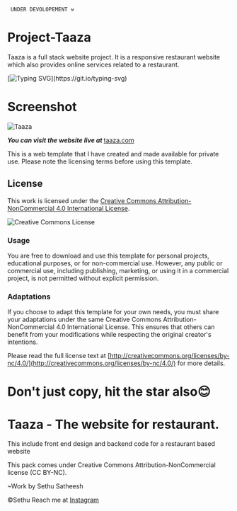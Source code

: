      UNDER DEVOLOPEMENT ⚒️
# Project-Taaza
Taaza is a full stack website project. It is a responsive restaurant website which also provides online services related to a restaurant. 

[![Typing SVG](https://readme-typing-svg.demolab.com?font=Fira+Code&pause=1000&width=435&lines=RESPONSIVE+WEBSITE+TEMPLATE;)](https://git.io/typing-svg)

# Screenshot

![Taaza](https://github.com/WH1T3-E4GL3/Project-Taaza/assets/118425907/7d54c3f1-656d-471b-860d-4880cd93e415)



<b><strong><i>You can visit the website live at </i></strong></b>[taaza.com](https://wh1te-401.github.io/test/taaza/)

This is a web template that I have created and made available for private use. Please note the licensing terms before using this template.

## License

This work is licensed under the [Creative Commons Attribution-NonCommercial 4.0 International License](http://creativecommons.org/licenses/by-nc/4.0/).

![Creative Commons License](https://i.creativecommons.org/l/by-nc/4.0/88x31.png)

### Usage

You are free to download and use this template for personal projects, educational purposes, or for non-commercial use. However, any public or commercial use, including publishing, marketing, or using it in a commercial project, is not permitted without explicit permission.

### Adaptations

If you choose to adapt this template for your own needs, you must share your adaptations under the same Creative Commons Attribution-NonCommercial 4.0 International License. This ensures that others can benefit from your modifications while respecting the original creator's intentions.

Please read the full license text at [http://creativecommons.org/licenses/by-nc/4.0/](http://creativecommons.org/licenses/by-nc/4.0/) for more details.



# Don't just copy, hit the star also😊



# Taaza - The website for restaurant.
This include front end design and backend code for a restaurant based website

This pack comes under Creative Commons Attribution-NonCommercial license (CC BY-NC). 

~Work by Sethu Satheesh
  
  ©Sethu    Reach me at [Instagram](https://www.instagram.com/whxite.exe/)

